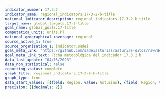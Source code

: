 ```yaml
---
indicator_number: 17.3.2
indicator_name: regional_indicators.17-3-2-b-title
national_indicator_description: regional_indicators.17-3-2-b-title
target_name: global_targets.17-3-title
goal_name: global_goals.17-title
computation_units: units.PT
national_geographical_coverage: regional
source_active_1: true
source_organisation_1: indicator.sadei
goal_meta_link: "https://github.com/sadeiasturias/asturias-datos/raw/develop/descargas/metodologia/17.3.2.b.pdf"
goal_meta_link_text: Ficha metodológica del indicador 17.3.2.b
data_last_update: "04/05/2023"
data_non_statistical: false
reporting_status: complete
graph_title: regional_indicators.17-3-2-b-title
graph_type: line
data_start_values: [{field: Region, value: Asturias}, {field: Region, value: España}]
precision: [{decimals: 2}]
---
```

